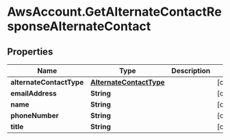 # AwsAccount.GetAlternateContactResponseAlternateContact

## Properties

Name | Type | Description | Notes
------------ | ------------- | ------------- | -------------
**alternateContactType** | [**AlternateContactType**](AlternateContactType.md) |  | [optional] 
**emailAddress** | **String** |  | [optional] 
**name** | **String** |  | [optional] 
**phoneNumber** | **String** |  | [optional] 
**title** | **String** |  | [optional] 


